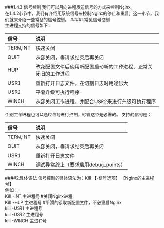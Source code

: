 ###1.4.3 信号控制
我们可以用向进程发送信号的方式来控制Nginx。  
在1.4.2小节中，我们有介绍用系统信号来控制Nginx的停止和重启。这一小节，我们就来介绍一些常见的信号控制。
####1.常见信号控制    
主进程支持的信号如下：

| 信号| 说明 |
| :--- | :--- |
|TERM,INT|快速关闭<br>|
|QUIT|从容关闭，等请求结束后再关闭<br>|
|HUP|改变配置文件后使用新配置启动新的工作进程，正常关闭旧的工作进程<br>|
|USR1|重新打开日志文件，在切割日志时用途很大<br>|
|USR2|平滑升级可执行程序<br>|
|WINCH|从容关闭工作进程，并配合USR2来进行升级可执行程序<br>|
个别工作进程也可以通过信号进行控制，尽管这不是必需的。 支持的信号是：

| 信号| 说明 |
| :--- | :--- |
|TERM,INT|快速关闭<br>|
|QUIT|从容关闭，等请求结束后再关闭<br>|
|USR1|重新打开日志文件<br>|
|WINCH|调试异常终止（要求启用debug_points）<br>|
####2.具体语法
信号控制的具体语法为：Kill 【-信号选项】 【Nginx的主进程号】  
例如：  
Kill -INT 主进程号  #关闭Nginx进程  
Kill -HUP 主进程号  #平滑的读取新配置文件，不必重启Nginx  
kill -USR1 主进程号   
kill -USR2 主进程号   
kill -WINCH 主进程号 